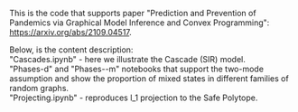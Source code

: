 This is the code that supports paper "Prediction and Prevention of Pandemics via Graphical Model Inference and Convex Programming": https://arxiv.org/abs/2109.04517.

Below, is the content description:<br/>
"Cascades.ipynb" - here we illustrate the Cascade (SIR) model.<br/>
"Phases-d" and "Phases--m" notebooks that support the two-mode assumption and show the proportion of mixed states in different families of random graphs.<br/>
"Projecting.ipynb" - reproduces l_1 projection to the Safe Polytope.<br/>
